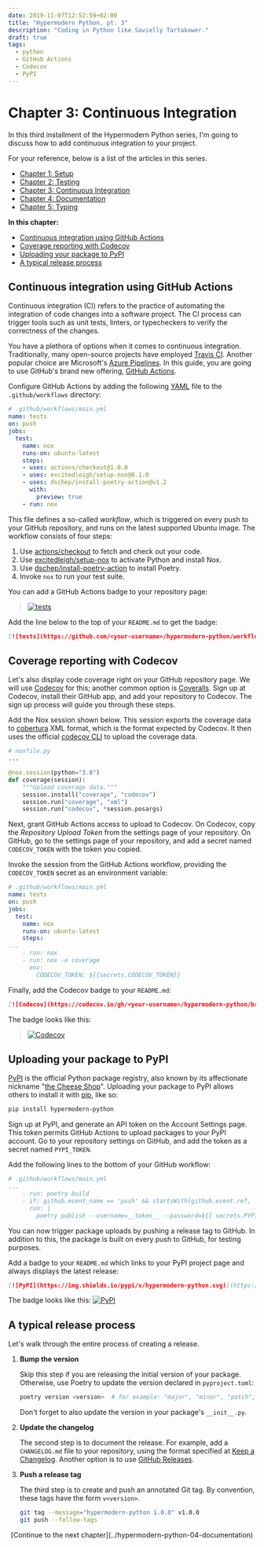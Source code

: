 ```yaml
--- 
date: 2019-11-07T12:52:59+02:00
title: "Hypermodern Python, pt. 3"
description: "Coding in Python like Savielly Tartakower."
draft: true
tags:
  - python
  - GitHub Actions
  - Codecov
  - PyPI
---
```


# Chapter 3: Continuous Integration

In this third installment of the Hypermodern Python series, I'm going to discuss
how to add continuous integration to your project.

For your reference, below is a list of the articles in this series.

- [Chapter 1: Setup](../hypermodern-python-01-setup)
- [Chapter 2: Testing](../hypermodern-python-02-testing)
- [Chapter 3: Continuous Integration](../hypermodern-python-03-continuous-integration)
- [Chapter 4: Documentation](../hypermodern-python-04-documentation)
- [Chapter 5: Typing](../hypermodern-python-05-typing)

<!--
This guide has a companion repository:
[cjolowicz/hypermodern-python](https://github.com/cjolowicz/hypermodern-python)
-->

<!-- markdown-toc start - Don't edit this section. Run M-x markdown-toc-refresh-toc -->
**In this chapter:**

- [Continuous integration using GitHub Actions](#continuous-integration-using-github-actions)
- [Coverage reporting with Codecov](#coverage-reporting-with-codecov)
- [Uploading your package to PyPI](#uploading-your-package-to-pypi)
- [A typical release process](#a-typical-release-process)

<!-- markdown-toc end -->

## Continuous integration using GitHub Actions

Continuous integration (CI) refers to the practice of automating the integration
of code changes into a software project. The CI process can trigger tools such
as unit tests, linters, or typecheckers to verify the correctness of the
changes.

You have a plethora of options when it comes to continuous integration.
Traditionally, many open-source projects have employed [Travis
CI](https://travis-ci.com). Another popular choice are Microsoft's [Azure
Pipelines](https://azure.microsoft.com/en-us/services/devops/pipelines/). In
this guide, you are going to use GitHub's brand new offering, [GitHub
Actions](https://github.com/features/actions).

Configure GitHub Actions by adding the following [YAML](https://yaml.org) file
to the `.github/workflows` directory:

```yaml
# .github/workflows/main.yml
name: tests
on: push
jobs:
  test:
    name: nox
    runs-on: ubuntu-latest
    steps:
    - uses: actions/checkout@1.0.0
    - uses: excitedleigh/setup-nox@0.1.0
    - uses: dschep/install-poetry-action@v1.2
      with:
        preview: true
    - run: nox
```

This file defines a so-called *workflow*, which is triggered on every push to
your GitHub repository, and runs on the latest supported Ubuntu image. The
workflow consists of four steps:

1. Use [actions/checkout](https://github.com/actions/checkout) to fetch and check out your code.
2. Use [excitedleigh/setup-nox](https://github.com/excitedleigh/setup-nox) to activate Python and install Nox.
3. Use [dschep/install-poetry-action](https://github.com/dschep/install-poetry-action) to install Poetry.
4. Invoke `nox` to run your test suite.

You can add a GitHub Actions badge to your repository page:

> [![tests](https://github.com/cjolowicz/hypermodern-python/workflows/tests/badge.svg)](https://github.com/cjolowicz/hypermodern-python/actions?workflow=tests)

Add the line below to the top of your `README.md` to get the badge:

```markdown
[![tests](https://github.com/<your-username>/hypermodern-python/workflows/tests/badge.svg)](https://github.com/<your-username>/hypermodern-python/actions?workflow=tests)
```

## Coverage reporting with Codecov

Let's also display code coverage right on your GitHub repository page. We will
use [Codecov](https://codecov.io/) for this; another common option is
[Coveralls](https://coveralls.io/). Sign up at Codecov, install their GitHub
app, and add your repository to Codecov. The sign up process will guide you
through these steps.

Add the Nox session shown below. This session exports the coverage data to
[cobertura](https://cobertura.github.io/cobertura/) XML format, which is the
format expected by Codecov. It then uses the official
[codecov CLI](https://github.com/codecov/codecov-python) to upload the coverage
data.

```python
# noxfile.py
...

@nox.session(python="3.8")
def coverage(session):
    """Upload coverage data."""
    session.install("coverage", "codecov")
    session.run("coverage", "xml")
    session.run("codecov", *session.posargs)
```

Next, grant GitHub Actions access to upload to Codecov. On Codecov, copy the
*Repository Upload Token* from the settings page of your repository. On GitHub,
go to the settings page of your repository, and add a secret named
`CODECOV_TOKEN` with the token you copied.

Invoke the session from the GitHub Actions workflow, providing the
`CODECOV_TOKEN` secret as an environment variable:

```yaml
# .github/workflows/main.yml
name: tests
on: push
jobs:
  test:
    name: nox
    runs-on: ubuntu-latest
    steps:
...
    - run: nox
    - run: nox -e coverage
      env:
        CODECOV_TOKEN: ${{secrets.CODECOV_TOKEN}}
```

Finally, add the Codecov badge to your `README.md`:

```markdown
[![Codecov](https://codecov.io/gh/<your-username>/hypermodern-python/branch/master/graph/badge.svg)](https://codecov.io/gh/<your-username>/hypermodern-python)
```

The badge looks like this:

> [![Codecov](https://codecov.io/gh/cjolowicz/hypermodern-python/branch/master/graph/badge.svg)](https://codecov.io/gh/cjolowicz/hypermodern-python)

## Uploading your package to PyPI

[PyPI](https://pypi.org/) is the official Python package registry, also known by
its affectionate nickname "[the Cheese
Shop](https://en.wikipedia.org/wiki/Cheese_Shop_sketch)". Uploading your package
to PyPI allows others to install it with [pip](https://pip.readthedocs.org/),
like so:

```sh
pip install hypermodern-python
```

Sign up at PyPI, and generate an API token on the Account Settings page. This
token permits GitHub Actions to upload packages to your PyPI account. Go to your
repository settings on GitHub, and add the token as a secret named `PYPI_TOKEN`.

Add the following lines to the bottom of your GitHub workflow:

```yaml
# .github/workflows/main.yml
...
    - run: poetry build
    - if: github.event_name == 'push' && startsWith(github.event.ref, 'refs/tags')
      run: |
        poetry publish --username=__token__ --password=${{ secrets.PYPI_TOKEN }}
```

You can now trigger package uploads by pushing a release tag to GitHub. In
addition to this, the package is built on every push to GitHub, for testing
purposes.

Add a badge to your `README.md` which links to your PyPI project page and always
displays the latest release:

```markdown
[![PyPI](https://img.shields.io/pypi/v/hypermodern-python.svg)](https://pypi.org/project/hypermodern-python/)
```

The badge looks like this: 
[![PyPI](https://img.shields.io/pypi/v/hypermodern-python.svg)](https://pypi.org/project/hypermodern-python/)

## A typical release process

Let's walk through the entire process of creating a release.

1. **Bump the version**

    Skip this step if you are releasing the initial version of your package.
    Otherwise, use Poetry to update the version declared in `pyproject.toml`:

    ```sh
    poetry version <version>  # for example: "major", "minor", "patch", "0.2.1"
    ```

    Don't forget to also update the version in your package's `__init__.py`.

2. **Update the changelog**

    The second step is to document the release. For example, add a
    `CHANGELOG.md` file to your repository, using the format specified at [Keep
    a Changelog](https://keepachangelog.com/). Another option is to use [GitHub
    Releases](https://help.github.com/en/github/administering-a-repository/creating-releases).

3. **Push a release tag**

    The third step is to create and push an annotated Git tag. By convention,
    these tags have the form `v<version>`.

    ```sh
    git tag --message="hypermodern-python 1.0.0" v1.0.0
    git push --follow-tags
    ```

<center>[Continue to the next chapter](../hypermodern-python-04-documentation)</center>
